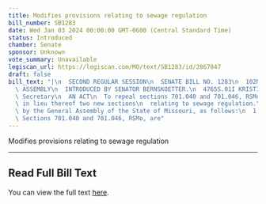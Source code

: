 ```yaml
---
title: Modifies provisions relating to sewage regulation
bill_number: SB1283
date: Wed Jan 03 2024 00:00:00 GMT-0600 (Central Standard Time)
status: Introduced
chamber: Senate
sponsor: Unknown
vote_summary: Unavailable
legiscan_url: https://legiscan.com/MO/text/SB1283/id/2867847
draft: false
bill_text: "|\n  SECOND REGULAR SESSION\n  SENATE BILL NO. 1283\n  102ND GENERA L\
  \ ASSEMBLY\n  INTRODUCED BY SENATOR BERNSKOETTER.\n  4765S.01I KRISTINA MARTIN,\
  \ Secretary\n  AN ACT\n  To repeal sections 701.040 and 701.046, RSMo, and to enact\
  \ in lieu thereof two new sections\n  relating to sewage regulation.\n  Be it enacted\
  \ by the General Assembly of the State of Missouri, as follows:\n  1 Section A.\
  \ Sections 701.040 and 701.046, RSMo, are"
---
```

Modifies provisions relating to sewage regulation

---

## Read Full Bill Text

You can view the full text [here](https://legiscan.com/MO/text/SB1283/id/2867847).
